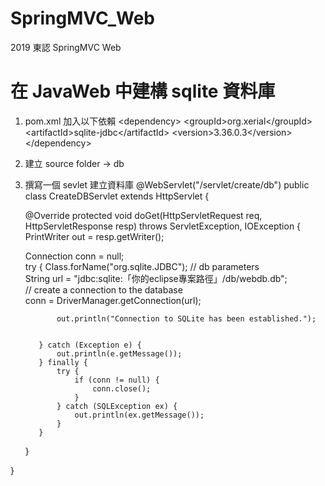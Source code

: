 # SpringMVC_Web
2019 東認 SpringMVC Web

# 在 JavaWeb 中建構 sqlite 資料庫
1. pom.xml 加入以下依賴
 &lt;dependency&gt;
 &lt;groupId&gt;org.xerial&lt;/groupId&gt;
 &lt;artifactId&gt;sqlite-jdbc&lt;/artifactId&gt;
 &lt;version&gt;3.36.0.3&lt;/version&gt;
 &lt;/dependency&gt;

2. 建立 source folder -> db

3. 撰寫一個 sevlet 建立資料庫
  @WebServlet("/servlet/create/db")
  public class CreateDBServlet extends HttpServlet {

    @Override
    protected void doGet(HttpServletRequest req, HttpServletResponse resp) throws ServletException, IOException {
      PrintWriter out = resp.getWriter();

      Connection conn = null;  
          try {
            Class.forName("org.sqlite.JDBC");
              // db parameters  
              String url = "jdbc:sqlite:「你的eclipse專案路徑」/db/webdb.db";  
              // create a connection to the database  
              conn = DriverManager.getConnection(url);  

              out.println("Connection to SQLite has been established.");  


          } catch (Exception e) {  
              out.println(e.getMessage());  
          } finally {  
              try {  
                  if (conn != null) {  
                      conn.close();  
                  }  
              } catch (SQLException ex) {  
                  out.println(ex.getMessage());  
              }  
          }  
    }

  }
